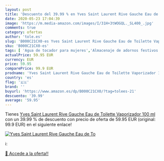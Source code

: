 ```yaml
---
layout: post
title: 'Descuento del 39.99 % en Yves Saint Laurent Rive Gauche Eau de To'
date: 2020-05-23 17:04:39
image: 'https://m.media-amazon.com/images/I/31H+3tWOGQL._SL400_.jpg'
comments: true
category: ofertas
author: 'tole.es'
slug: 'B000C21CX0-es Yves Saint Laurent Rive Gauche Eau de Toilette Vaporizador...'
sku: 'B000C21CX0-es'
tags: [ 'Agua de tocador para mujeres','Almacenaje de adornos festivos','Almacenamiento y organización','Belleza','Fragancias para mujeres','Hogar y cocina','Iluminación','Iluminación de interior','Iluminación decorativa y para usos específicos de interior','Juguetes','Juguetes electrónicos','Juguetes y juegos','Perfumes y fragancias','Velas eléctricas y LED','Videojuegos para niños','de','eau','toilette', ]
actualPrice: 59.95 EUR
currency: EUR
price: 59.95
comparePrice: 99.9 EUR
prodname: 'Yves Saint Laurent Rive Gauche Eau de Toilette Vaporizador 100 ml'
country: 'es'
flag: '🇪🇸'
brand: ''
buyurl: 'https://www.amazon.es/dp/B000C21CX0/?tag=tolees-21'
descuento: '39.99'
average: '59.95'
---
```


Tienes [Yves Saint Laurent Rive Gauche Eau de Toilette Vaporizador 100 ml](https://www.amazon.es/dp/B000C21CX0/?tag=tolees-21) con un 39.99 % de descuento con precio de oferta de 59.95 EUR (original: 99.9 EUR) en el siguiente enlace!

[![Yves Saint Laurent Rive Gauche Eau de To](https://m.media-amazon.com/images/I/31H+3tWOGQL._SL400_.jpg)](https://www.amazon.es/dp/B000C21CX0/?tag=tolees-21)

ℹ️:


[🛒 Accede a la oferta!!](https://www.amazon.es/dp/B000C21CX0/?tag=tolees-21)
